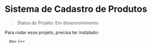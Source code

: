 <h1>Sistema de Cadastro de Produtos</h1>

> Status do Projeto: Em desenvolvimento

Para rodar esse projeto, precisa ter instalado:

```
  Dev-C++
```
